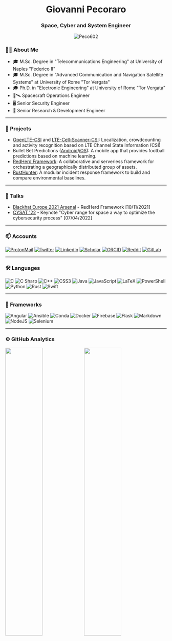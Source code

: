<h1 align="center">Giovanni Pecoraro</h1>

<h3 align="center">Space, Cyber and System Engineer</h3>
<p align="center"> <img src="https://komarev.com/ghpvc/?username=Peco602" alt="Peco602" /> </p>

### 👨‍💻 About Me

<!-- https://emojipedia.org/ -->

- 🎓 M.Sc. Degree in "Telecommunications Engineering" at University of Naples "Federico II"
- 🎓 M.Sc. Degree in "Advanced Communication and Navigation Satellite Systems" at University of Rome "Tor Vergata"
- 🎓 Ph.D. in "Electronic Engineering" at University of Rome "Tor Vergata"
- 📡🛰️ Spacecraft Operations Engineer
- 🖥️ Senior Security Engineer
- 🔨 Senior Research & Development Engineer

---

### 🚧 Projects

- [OpenLTE-CSI](https://github.com/Peco602/OpenLTE-CSI) and [LTE-Cell-Scanner-CSI](https://github.com/Peco602/LTE-Cell-Scanner-CSI): Localization, crowdcounting and activity recognition based on LTE Channel State Information (CSI)
- Bullet Bet Predictions ([Android](https://play.google.com/store/apps/details?id=com.pecoraro.bullet&hl=en_US&gl=US)/[iOS](https://apps.apple.com/us/app/bullet-bet-predictions/id1355367427)): A mobile app that provides football predictions based on machine learning.
- [RedHerd Framework](https://github.com/redherd-project/redherd-framework): A collaborative and serverless framework for orchestrating a geographically distributed group of assets.
- [RustHunter](https://github.com/Peco602/rusthunter): A modular incident response framework to build and compare environmental baselines.

---

### 🎤 Talks

- [Blackhat Europe 2021 Arsenal](https://www.youtube.com/watch?v=jo20NwS3sDw) - RedHerd Framework [10/11/2021]
- [CYSAT '22](https://www.youtube.com/watch?v=Kfwiw-2TkMw) - Keynote "Cyber range for space a way to optimize the cybersecurity process" [07/04/2022]

---

### 📫 Accounts

<!-- https://medium.com/@therafamartins/make-your-customized-badges-in-a-few-minutes-18e75475e271 -->

[![ProtonMail](https://img.shields.io/badge/ProtonMail-8B89CC?style=for-the-badge&logo=protonmail&logoColor=ffffff)](mailto:giovanni1.pecoraro@protonmail.com)
[![Twitter](https://img.shields.io/badge/Twitter-1DA1F2?style=for-the-badge&logo=twitter&logoColor=ffffff)](https://twitter.com/Peco602)
[![LinkedIn](https://img.shields.io/badge/LinkedIn-0A66C2?style=for-the-badge&logo=linkedin&logoColor=ffffff)](https://it.linkedin.com/in/giovanni-pecoraro-078500155)
[![Scholar](https://img.shields.io/badge/Scholar-4285F4?style=for-the-badge&logo=googlescholar&logoColor=ffffff)](https://scholar.google.com/citations?user=JSM2EcoAAAAJ)
[![ORCID](https://img.shields.io/badge/ORCID-A6CE39?style=for-the-badge&logo=orcid&logoColor=ffffff)](https://orcid.org/0000-0003-2888-113X)
[![Reddit](https://img.shields.io/badge/Reddit-FF4500?style=for-the-badge&logo=reddit&logoColor=white)](https://www.reddit.com/user/Peco602/)
[![GitLab](https://img.shields.io/badge/GitLab-330F63?style=for-the-badge&logo=gitlab&logoColor=white)](https://gitlab.com/users/giovanni1.pecoraro/projects)

---

### 🛠 Languages

![C](https://img.shields.io/badge/C-A8B9CC?&style=for-the-badge&logoColor=white&logo=c)
![C Sharp](https://img.shields.io/badge/C%20Sharp-239120?&style=for-the-badge&logoColor=white&logo=csharp)
![C++](https://img.shields.io/badge/C++-00599C?&style=for-the-badge&logoColor=white&logo=cplusplus)
![CSS3](https://img.shields.io/badge/CSS3-1572B6?style=for-the-badge&logo=css3&logoColor=white)
![Java](https://img.shields.io/badge/Java-007396?&style=for-the-badge&logoColor=white&logo=java)
![JavaScript](https://img.shields.io/badge/JavaScript-%23F7DF1C?style=for-the-badge&logo=javascript&logoColor=000000&labelColor=%23F7DF1C&color=%23FFCE5A)
![LaTeX](https://img.shields.io/badge/-LaTeX-green?style=for-the-badge&logo=latex)
![PowerShell](https://img.shields.io/badge/PowerShell-5391FE?&style=for-the-badge&logoColor=white&logo=powershell)
![Python](https://img.shields.io/badge/Python-3776AB?&style=for-the-badge&logoColor=white&logo=python)
![Rust](https://img.shields.io/badge/Rust-black?style=for-the-badge&logo=rust&logoColor=#E57324)
![Swift](https://img.shields.io/badge/Swift-FA7343?&style=for-the-badge&logoColor=white&logo=swift)

---

### 🧰 Frameworks

![Angular](https://img.shields.io/badge/Angular-DD0031?&style=for-the-badge&logoColor=white&logo=angular)
![Ansible](https://img.shields.io/badge/Ansible-000000?style=for-the-badge&logo=ansible&logoColor=white)
![Conda](https://img.shields.io/badge/conda-342B029.svg?&style=for-the-badge&logo=anaconda&logoColor=white)
![Docker](https://img.shields.io/badge/Docker-2CA5E0?style=for-the-badge&logo=docker&logoColor=white)
![Firebase](https://img.shields.io/badge/firebase-ffca28?style=for-the-badge&logo=firebase&logoColor=black)
![Flask](https://img.shields.io/badge/Flask-000000?style=for-the-badge&logo=flask&logoColor=white)
![Markdown](https://img.shields.io/badge/Markdown-000000?&style=for-the-badge&logo=markdown)
![NodeJS](https://img.shields.io/badge/Node.js-339933?style=for-the-badge&logo=nodedotjs&logoColor=white)
![Selenium](https://img.shields.io/badge/Selenium-43B02A?style=for-the-badge&logo=Selenium&logoColor=white)

---

### ⚙️ GitHub Analytics

<!-- <p align="center"> -->
<img width="48%" src="https://github-readme-stats.vercel.app/api?username=Peco602&show_icons=true&theme=dark" />
<img width="48%" src="https://github-readme-stats.vercel.app/api/top-langs/?username=Peco602&theme=dark&&layout=compact&exclude_repo=OpenLTE-CSI,LTE-Cell-Scanner-CSI,mlops-zoomcamp,ml-zoomcamp&hide=Sass,CSS,HTML,SCSS" />
<!-- </p> -->

